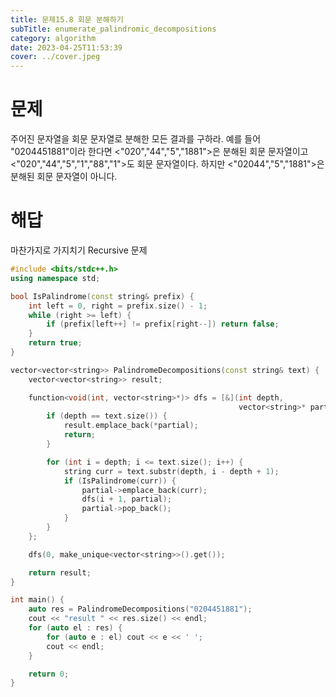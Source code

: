 ```yaml
---
title: 문제15.8 회문 분해하기
subTitle: enumerate_palindromic_decompositions
category: algorithm
date: 2023-04-25T11:53:39
cover: ../cover.jpeg
---
```


# 문제

주어진 문자열을 회문 문자열로 분해한 모든 결과를 구하라. 예를 들어 "0204451881"이라 한다면 <"020","44","5","1881">은 분해된 회문 문자열이고 <"020","44","5","1","88","1">도 회문 문자열이다. 하지만 <"02044","5","1881">은 분해된 회문 문자열이 아니다.

# 해답

마찬가지로 가지치기 Recursive 문제

```cpp
#include <bits/stdc++.h>
using namespace std;

bool IsPalindrome(const string& prefix) {
    int left = 0, right = prefix.size() - 1;
    while (right >= left) {
        if (prefix[left++] != prefix[right--]) return false;
    }
    return true;
}

vector<vector<string>> PalindromeDecompositions(const string& text) {
    vector<vector<string>> result;

    function<void(int, vector<string>*)> dfs = [&](int depth,
                                                   vector<string>* partial) {
        if (depth == text.size()) {
            result.emplace_back(*partial);
            return;
        }

        for (int i = depth; i <= text.size(); i++) {
            string curr = text.substr(depth, i - depth + 1);
            if (IsPalindrome(curr)) {
                partial->emplace_back(curr);
                dfs(i + 1, partial);
                partial->pop_back();
            }
        }
    };

    dfs(0, make_unique<vector<string>>().get());

    return result;
}

int main() {
    auto res = PalindromeDecompositions("0204451881");
    cout << "result " << res.size() << endl;
    for (auto el : res) {
        for (auto e : el) cout << e << ' ';
        cout << endl;
    }

    return 0;
}
```
